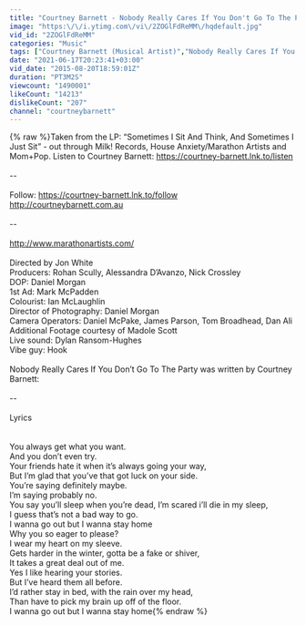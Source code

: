 ```yaml
---
title: "Courtney Barnett - Nobody Really Cares If You Don't Go To The Party"
image: "https:\/\/i.ytimg.com\/vi\/2ZOGlFdReMM\/hqdefault.jpg"
vid_id: "2ZOGlFdReMM"
categories: "Music"
tags: ["Courtney Barnett (Musical Artist)","Nobody Really Cares If You Don’t Go To The Party","Pedestrian At Best"]
date: "2021-06-17T20:23:41+03:00"
vid_date: "2015-08-20T18:59:01Z"
duration: "PT3M2S"
viewcount: "1490001"
likeCount: "14213"
dislikeCount: "207"
channel: "courtneybarnett"
---
```

{% raw %}Taken from the LP: “Sometimes I Sit And Think, And Sometimes I Just Sit” - out through Milk! Records, House Anxiety/Marathon Artists and Mom+Pop. Listen to Courtney Barnett: <a rel="nofollow" target="blank" href="https://courtney-barnett.lnk.to/listen">https://courtney-barnett.lnk.to/listen</a><br /><br />-- <br /><br />Follow: <a rel="nofollow" target="blank" href="https://courtney-barnett.lnk.to/follow">https://courtney-barnett.lnk.to/follow</a><br /><a rel="nofollow" target="blank" href="http://courtneybarnett.com.au">http://courtneybarnett.com.au</a><br /><br />--<br /><br /><a rel="nofollow" target="blank" href="http://www.marathonartists.com/">http://www.marathonartists.com/</a><br /><br />Directed by Jon White <br />Producers: Rohan Scully, Alessandra D’Avanzo, Nick Crossley<br />DOP: Daniel Morgan<br />1st Ad: Mark McPadden<br />Colourist: Ian McLaughlin<br />Director of Photography: Daniel Morgan<br />Camera Operators: Daniel McPake, James Parson, Tom Broadhead, Dan Ali<br />Additional Footage courtesy of Madole Scott<br />Live sound: Dylan Ransom-Hughes<br />Vibe guy: Hook<br /><br />Nobody Really Cares If You Don’t Go To The Party was written by Courtney Barnett:<br /><br />--<br /><br />Lyrics<br /><br /><br />You always get what you want.<br />And you don’t even try.<br />Your friends hate it when it’s always going your way,<br />But I’m glad that you’ve that got luck on your side.<br />You’re saying definitely maybe.<br />I’m saying probably no.<br />You say you’ll sleep when you’re dead, I’m scared i’ll die in my sleep,<br />I guess that’s not a bad way to go.<br />I wanna go out but I wanna stay home<br />Why you so eager to please?<br />I wear my heart on my sleeve.<br />Gets harder in the winter, gotta be a fake or shiver,<br />It takes a great deal out of me.<br />Yes I like hearing your stories.<br />But I’ve heard them all before.<br />I’d rather stay in bed, with the rain over my head,<br />Than have to pick my brain up off of the floor.<br />I wanna go out but I wanna stay home{% endraw %}
